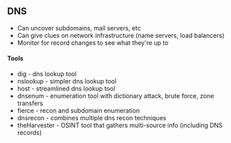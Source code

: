 
## DNS
- Can uncover subdomains, mail servers, etc
- Can give clues on network infrastructure (name servers, load balancers)
- Monitor for record changes to see what they're up to
#### Tools
- dig - dns lookup tool
- nslookup - simpler dns lookup tool
- host - streamlined dns lookup tool
- dnsenum - enumeration tool with dictionary attack, brute force, zone transfers
- fierce - recon and subdomain enumeration
- dnsrecon - combines multiple dns recon techniques
- theHarvester - OSINT tool that gathers multi-source info (including DNS records)